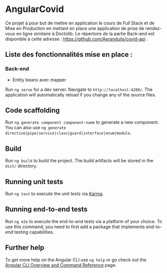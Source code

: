 # AngularCovid

Ce projet à pour but de mettre en application le cours de Full Stack et de Mise en Production en mettant en place une application de prise de rendez-vous en ligne similaire à Doctolib. Le répertoire de la partie Back-end est disponible à cette adresse : https://github.com/Aeranduils/covid-api .

## Liste des fonctionnalités mise en place :
### Back-end
- Entity beans avec mapper


Run `ng serve` for a dev server. Navigate to `http://localhost:4200/`. The application will automatically reload if you change any of the source files.

## Code scaffolding

Run `ng generate component component-name` to generate a new component. You can also use `ng generate directive|pipe|service|class|guard|interface|enum|module`.

## Build

Run `ng build` to build the project. The build artifacts will be stored in the `dist/` directory.

## Running unit tests

Run `ng test` to execute the unit tests via [Karma](https://karma-runner.github.io).

## Running end-to-end tests

Run `ng e2e` to execute the end-to-end tests via a platform of your choice. To use this command, you need to first add a package that implements end-to-end testing capabilities.

## Further help

To get more help on the Angular CLI use `ng help` or go check out the [Angular CLI Overview and Command Reference](https://angular.io/cli) page.
